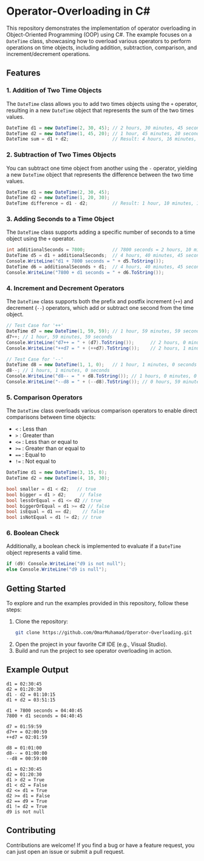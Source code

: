 # Operator-Overloading in C#

This repository demonstrates the implementation of operator overloading in Object-Oriented Programming (OOP) using C#. The example focuses on a `DateTime` class, showcasing how to overload various operators to perform operations on time objects, including addition, subtraction, comparison, and increment/decrement operations.

## Features

### 1. **Addition of Two Time Objects**

The `DateTime` class allows you to add two times objects using the `+` operator, resulting in a new `DateTime` object that represents the sum of the two times values.

```csharp
DateTime d1 = new DateTime(2, 30, 45); // 2 hours, 30 minutes, 45 seconds
DateTime d2 = new DateTime(1, 45, 20); // 1 hour, 45 minutes, 20 seconds
DateTime sum = d1 + d2;                // Result: 4 hours, 16 minutes, 5 seconds
```

### 2. **Subtraction of Two Times Objects**

You can subtract one time object from another using the `-` operator, yielding a new `DateTime` object that represents the difference between the two time values.

```csharp
DateTime d1 = new DateTime(2, 30, 45);
DateTime d2 = new DateTime(1, 20, 30);
DateTime difference = d1 - d2;         // Result: 1 hour, 10 minutes, 15 seconds
```

### 3. **Adding Seconds to a Time Object**

The `DateTime` class supports adding a specific number of seconds to a time object using the `+` operator.

```csharp
int additionalSeconds = 7800;          // 7800 seconds = 2 hours, 10 minutes
DateTime d5 = d1 + additionalSeconds;  // 4 hours, 40 minutes, 45 seconds
Console.WriteLine("d1 + 7800 seconds = " + d5.ToString());
DateTime d6 = additionalSeconds + d1;  // 4 hours, 40 minutes, 45 seconds
Console.WriteLine("7800 + d1 seconds = " + d6.ToString());
```

### 4. **Increment and Decrement Operators**

The `DateTime` class supports both the prefix and postfix increment (`++`) and decrement (`--`) operators, which add or subtract one second from the time object.

```csharp
// Test Case for '++'
DateTime d7 = new DateTime(1, 59, 59); // 1 hour, 59 minutes, 59 seconds
d7++; // 1 hour, 59 minutes, 59 seconds
Console.WriteLine("d7++ = " + (d7).ToString());      // 2 hours, 0 minutes, 59 seconds
Console.WriteLine("++d7 = " + (++d7).ToString());    // 2 hours, 1 minutes, 0 seconds

// Test Case for '--'
DateTime d8 = new DateTime(1, 1, 0);   // 1 hour, 1 minutes, 0 seconds
d8--; // 1 hours, 1 minutes, 0 seconds
Console.WriteLine("d8-- = " + d8.ToString()); // 1 hours, 0 minutes, 0 seconds
Console.WriteLine("--d8 = " + (--d8).ToString()); // 0 hours, 59 minutes, 0 seconds
```

### 5. **Comparison Operators**

The `DateTime` class overloads various comparison operators to enable direct comparisons between time objects:
- `<`  : Less than
- `>`  : Greater than
- `<=` : Less than or equal to
- `>=` : Greater than or equal to
- `==` : Equal to
- `!=` : Not equal to

```csharp
DateTime d1 = new DateTime(3, 15, 0);
DateTime d2 = new DateTime(4, 10, 30);

bool smaller = d1 < d2;   // true
bool bigger = d1 > d2;     // false
bool lessOrEqual = d1 <= d2 // true
bool biggerOrEqual = d1 >= d2 // false
bool isEqual = d1 == d2;    // false
bool isNotEqual = d1 != d2; // true

```

### 6. **Boolean Check**

Additionally, a boolean check is implemented to evaluate if a `DateTime` object represents a valid time.

```csharp
if (d9) Console.WriteLine("d9 is not null");
else Console.WriteLine("d9 is null");
```

## Getting Started

To explore and run the examples provided in this repository, follow these steps:

1. Clone the repository:
    ```bash
    git clone https://github.com/OmarMuhamad/Operator-Overloading.git
    ```
2. Open the project in your favorite C# IDE (e.g., Visual Studio).
3. Build and run the project to see operator overloading in action.

## Example Output

```plaintext
d1 = 02:30:45
d2 = 01:20:30
d1 - d2 = 01:10:15
d1 + d2 = 03:51:15

d1 + 7800 seconds = 04:40:45
7800 + d1 seconds = 04:40:45

d7 = 01:59:59
d7++ = 02:00:59
++d7 = 02:01:59

d8 = 01:01:00
d8-- = 01:00:00
--d8 = 00:59:00

d1 = 02:30:45
d2 = 01:20:30
d1 > d2 = True
d1 < d2 = False
d2 <= d1 = True
d2 >= d1 = False
d2 == d9 = True
d1 != d2 = True
d9 is not null
```

## Contributing

Contributions are welcome! If you find a bug or have a feature request, you can just open an issue or submit a pull request.

